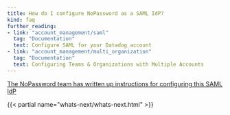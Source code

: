 ```yaml
---
title: How do I configure NoPassword as a SAML IdP?
kind: faq
further_reading:
- link: "account_management/saml"
  tag: "Documentation"
  text: Configure SAML for your Datadog account
- link: "account_management/multi_organization"
  tag: "Documentation"
  text: Configuring Teams & Organizations with Multiple Accounts
---
```


[The NoPassword team has written up instructions for configuring this SAML IdP][1]

{{< partial name="whats-next/whats-next.html" >}}

[1]: https://help.nopassword.com/portfolio-items/datadog/